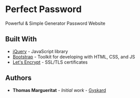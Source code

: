 # Perfect Password

Powerful & Simple Generator Password Website

## Built With

* [jQuery](https://jquery.com/) - JavaScript library
* [Bootstrap](https://letsencrypt.org/) - Toolkit for developing with HTML, CSS, and JS
* [Let's Encrypt](https://letsencrypt.org/) - SSL/TLS certificates

## Authors

* **Thomas Margueritat** - *Initial work* - [Gyskard](https://github.com/Gyskard)
